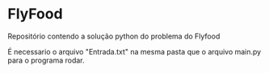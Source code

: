 # FlyFood
Repositório contendo a solução python do problema do Flyfood 

É necessario o arquivo "Entrada.txt" na mesma pasta que o arquivo main.py para o programa rodar.
